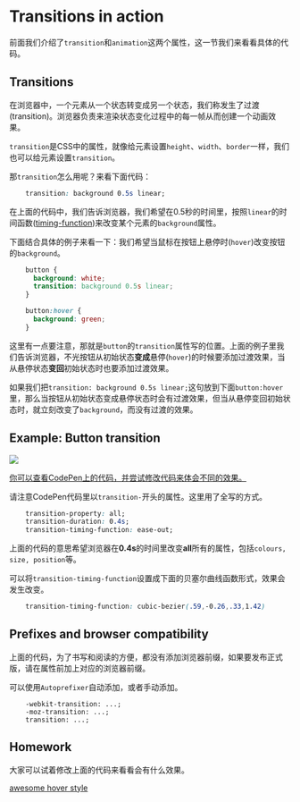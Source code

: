 # Transitions in action

前面我们介绍了`transition`和`animation`这两个属性，这一节我们来看看具体的代码。

## Transitions

在浏览器中，一个元素从一个状态转变成另一个状态，我们称发生了过渡(transition)。浏览器负责来渲染状态变化过程中的每一帧从而创建一个动画效果。

`transition`是CSS中的属性，就像给元素设置`height`、`width`、`border`一样，我们也可以给元素设置`transition`。

那`transition`怎么用呢？来看下面代码：

```css
    transition: background 0.5s linear;
```

在上面的代码中，我们告诉浏览器，我们希望在0.5秒的时间里，按照`linear`的时间函数([timing-function](https://developer.mozilla.org/zh-CN/docs/Web/CSS/timing-function))来改变某个元素的`background`属性。

下面结合具体的例子来看一下：我们希望当鼠标在按钮上悬停时(`hover`)改变按钮的`background`。

```css
    button {
      background: white;
      transition: background 0.5s linear;
    }

    button:hover {
      background: green;
    }
```

这里有一点要注意，那就是`button`的`transition`属性写的位置。上面的例子里我们告诉浏览器，不光按钮从初始状态**变成**悬停(`hover`)的时候要添加过渡效果，当从悬停状态**变回**初始状态时也要添加过渡效果。

如果我们把`transition: background 0.5s linear;`这句放到下面`button:hover`里，那么当按钮从初始状态变成悬停状态时会有过渡效果，但当从悬停变回初始状态时，就立刻改变了`background`，而没有过渡的效果。

## Example: Button transition

![](../../images/button-min.gif)

[你可以查看CodePen上的代码，并尝试修改代码来体会不同的效果。](http://codepen.io/donovanh/pen/MYQdZd)

请注意CodePen代码里以`transition-`开头的属性。这里用了全写的方式。

```css
    transition-property: all;
    transition-duration: 0.4s;
    transition-timing-function: ease-out;
```

上面的代码的意思希望浏览器在**0.4s**的时间里改变**all**所有的属性，包括`colours, size, position`等。

可以将`transition-timing-function`设置成下面的贝塞尔曲线函数形式，效果会发生改变。

```css
    transition-timing-function: cubic-bezier(.59,-0.26,.33,1.42)
```

## Prefixes and browser compatibility

上面的代码，为了书写和阅读的方便，都没有添加浏览器前缀，如果要发布正式版，请在属性前加上对应的浏览器前缀。

可以使用`Autoprefixer`自动添加，或者手动添加。

```
    -webkit-transition: ...;
    -moz-transition: ...;
    transition: ...;
```

## Homework

大家可以试着修改上面的代码来看看会有什么效果。

[awesome hover style](http://codepen.io/nxtonic/pen/gbZNKJ)
